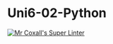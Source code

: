 # Uni6-02-Python
[![Mr Coxall's Super Linter](https://github.com/ICS3U-Programming-Xiaohan-T/Uni6-02-Python/workflows/Mr%20Coxall's%20Super%20Linter/badge.svg)](https://github.com/ICS3U-Programming-Xiaohan-T/Uni6-02-Python/actions/)

